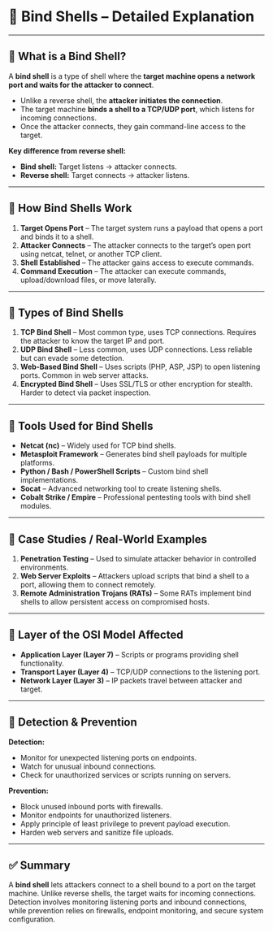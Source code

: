 # 🔌 Bind Shells – Detailed Explanation

---

## 🔹 What is a Bind Shell?
A **bind shell** is a type of shell where the **target machine opens a network port and waits for the attacker to connect**.

- Unlike a reverse shell, the **attacker initiates the connection**.
- The target machine **binds a shell to a TCP/UDP port**, which listens for incoming connections.
- Once the attacker connects, they gain command-line access to the target.

**Key difference from reverse shell:**
- **Bind shell:** Target listens → attacker connects.
- **Reverse shell:** Target connects → attacker listens.

---

## 🔹 How Bind Shells Work

1. **Target Opens Port** – The target system runs a payload that opens a port and binds it to a shell.
2. **Attacker Connects** – The attacker connects to the target’s open port using netcat, telnet, or another TCP client.
3. **Shell Established** – The attacker gains access to execute commands.
4. **Command Execution** – The attacker can execute commands, upload/download files, or move laterally.

---

## 🔹 Types of Bind Shells

1. **TCP Bind Shell** – Most common type, uses TCP connections. Requires the attacker to know the target IP and port.
2. **UDP Bind Shell** – Less common, uses UDP connections. Less reliable but can evade some detection.
3. **Web-Based Bind Shell** – Uses scripts (PHP, ASP, JSP) to open listening ports. Common in web server attacks.
4. **Encrypted Bind Shell** – Uses SSL/TLS or other encryption for stealth. Harder to detect via packet inspection.

---

## 🔹 Tools Used for Bind Shells

- **Netcat (nc)** – Widely used for TCP bind shells.
- **Metasploit Framework** – Generates bind shell payloads for multiple platforms.
- **Python / Bash / PowerShell Scripts** – Custom bind shell implementations.
- **Socat** – Advanced networking tool to create listening shells.
- **Cobalt Strike / Empire** – Professional pentesting tools with bind shell modules.

---

## 🔹 Case Studies / Real-World Examples

1. **Penetration Testing** – Used to simulate attacker behavior in controlled environments.
2. **Web Server Exploits** – Attackers upload scripts that bind a shell to a port, allowing them to connect remotely.
3. **Remote Administration Trojans (RATs)** – Some RATs implement bind shells to allow persistent access on compromised hosts.

---

## 🔹 Layer of the OSI Model Affected

- **Application Layer (Layer 7)** – Scripts or programs providing shell functionality.
- **Transport Layer (Layer 4)** – TCP/UDP connections to the listening port.
- **Network Layer (Layer 3)** – IP packets travel between attacker and target.

---

## 🔹 Detection & Prevention

**Detection:**
- Monitor for unexpected listening ports on endpoints.
- Watch for unusual inbound connections.
- Check for unauthorized services or scripts running on servers.

**Prevention:**
- Block unused inbound ports with firewalls.
- Monitor endpoints for unauthorized listeners.
- Apply principle of least privilege to prevent payload execution.
- Harden web servers and sanitize file uploads.

---

## ✅ Summary
A **bind shell** lets attackers connect to a shell bound to a port on the target machine. Unlike reverse shells, the target waits for incoming connections. Detection involves monitoring listening ports and inbound connections, while prevention relies on firewalls, endpoint monitoring, and secure system configuration.
